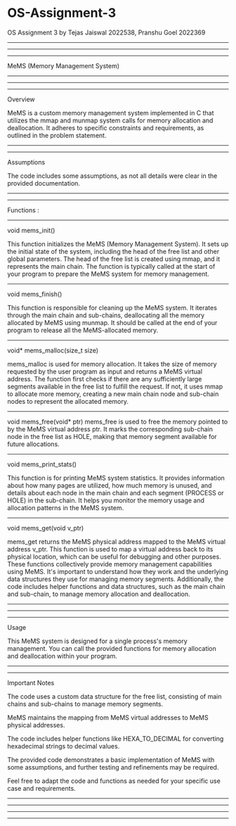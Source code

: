 # OS-Assignment-3
OS Assignment 3 by Tejas Jaiswal 2022538, Pranshu Goel 2022369

-------------------------------------------------------------------------------------------------------------------------------------------------------------------------------------------------------------------------------------
-------------------------------------------------------------------------------------------------------------------------------------------------------------------------------------------------------------------------------------
-------------------------------------------------------------------------------------------------------------------------------------------------------------------------------------------------------------------------------------

MeMS (Memory Management System)

-------------------------------------------------------------------------------------------------------------------------------------------------------------------------------------------------------------------------------------
-------------------------------------------------------------------------------------------------------------------------------------------------------------------------------------------------------------------------------------
-------------------------------------------------------------------------------------------------------------------------------------------------------------------------------------------------------------------------------------


Overview

MeMS is a custom memory management system implemented in C that utilizes the mmap and munmap system calls for memory allocation and deallocation. It adheres to specific constraints and requirements, as outlined in the problem statement.


-------------------------------------------------------------------------------------------------------------------------------------------------------------------------------------------------------------------------------------
-------------------------------------------------------------------------------------------------------------------------------------------------------------------------------------------------------------------------------------

Assumptions

The code includes some assumptions, as not all details were clear in the provided documentation.

-------------------------------------------------------------------------------------------------------------------------------------------------------------------------------------------------------------------------------------
-------------------------------------------------------------------------------------------------------------------------------------------------------------------------------------------------------------------------------------

Functions :

-------------------------------------------------------------------------------------------------------------------------------------------------------------------------------------------------------------------------------------

void mems_init()

This function initializes the MeMS (Memory Management System).
It sets up the initial state of the system, including the head of the free list and other global parameters.
The head of the free list is created using mmap, and it represents the main chain.
The function is typically called at the start of your program to prepare the MeMS system for memory management.

-------------------------------------------------------------------------------------------------------------------------------------------------------------------------------------------------------------------------------------

void mems_finish()

This function is responsible for cleaning up the MeMS system.
It iterates through the main chain and sub-chains, deallocating all the memory allocated by MeMS using munmap.
It should be called at the end of your program to release all the MeMS-allocated memory.

-------------------------------------------------------------------------------------------------------------------------------------------------------------------------------------------------------------------------------------

void* mems_malloc(size_t size)

mems_malloc is used for memory allocation.
It takes the size of memory requested by the user program as input and returns a MeMS virtual address.
The function first checks if there are any sufficiently large segments available in the free list to fulfill the request.
If not, it uses mmap to allocate more memory, creating a new main chain node and sub-chain nodes to represent the allocated memory.

-------------------------------------------------------------------------------------------------------------------------------------------------------------------------------------------------------------------------------------

void mems_free(void* ptr)
mems_free is used to free the memory pointed to by the MeMS virtual address ptr.
It marks the corresponding sub-chain node in the free list as HOLE, making that memory segment available for future allocations.

-------------------------------------------------------------------------------------------------------------------------------------------------------------------------------------------------------------------------------------

void mems_print_stats()

This function is for printing MeMS system statistics.
It provides information about how many pages are utilized, how much memory is unused, and details about each node in the main chain and each segment (PROCESS or HOLE) in the sub-chain.
It helps you monitor the memory usage and allocation patterns in the MeMS system.

-------------------------------------------------------------------------------------------------------------------------------------------------------------------------------------------------------------------------------------

void mems_get(void v_ptr)

mems_get returns the MeMS physical address mapped to the MeMS virtual address v_ptr.
This function is used to map a virtual address back to its physical location, which can be useful for debugging and other purposes.
These functions collectively provide memory management capabilities using MeMS. It's important to understand how they work and the underlying data structures they use for managing memory segments. Additionally, the code includes helper functions and data structures, such as the main chain and sub-chain, to manage memory allocation and deallocation.

-------------------------------------------------------------------------------------------------------------------------------------------------------------------------------------------------------------------------------------
-------------------------------------------------------------------------------------------------------------------------------------------------------------------------------------------------------------------------------------
-------------------------------------------------------------------------------------------------------------------------------------------------------------------------------------------------------------------------------------

Usage

This MeMS system is designed for a single process's memory management. You can call the provided functions for memory allocation and deallocation within your program.

-------------------------------------------------------------------------------------------------------------------------------------------------------------------------------------------------------------------------------------
-------------------------------------------------------------------------------------------------------------------------------------------------------------------------------------------------------------------------------------

Important Notes

The code uses a custom data structure for the free list, consisting of main chains and sub-chains to manage memory segments.

MeMS maintains the mapping from MeMS virtual addresses to MeMS physical addresses.

The code includes helper functions like HEXA_TO_DECIMAL for converting hexadecimal strings to decimal values.

The provided code demonstrates a basic implementation of MeMS with some assumptions, and further testing and refinements may be required.

Feel free to adapt the code and functions as needed for your specific use case and requirements.

-------------------------------------------------------------------------------------------------------------------------------------------------------------------------------------------------------------------------------------
-------------------------------------------------------------------------------------------------------------------------------------------------------------------------------------------------------------------------------------
-------------------------------------------------------------------------------------------------------------------------------------------------------------------------------------------------------------------------------------
-------------------------------------------------------------------------------------------------------------------------------------------------------------------------------------------------------------------------------------


